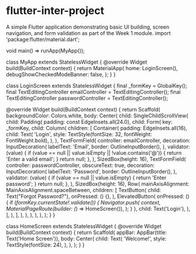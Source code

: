 # flutter-inter-project
A simple Flutter application demonstrating basic UI building, screen navigation, and form validation as part of the Week 1 module.
import 'package:flutter/material.dart';

void main() => runApp(MyApp());

class MyApp extends StatelessWidget {
  @override
  Widget build(BuildContext context) {
    return MaterialApp(
      home: LoginScreen(),
      debugShowCheckedModeBanner: false,
    );
  }
}

class LoginScreen extends StatelessWidget {
  final _formKey = GlobalKey<FormState>();
  final TextEditingController emailController = TextEditingController();
  final TextEditingController passwordController = TextEditingController();

  @override
  Widget build(BuildContext context) {
    return Scaffold(
      backgroundColor: Colors.white,
      body: Center(
        child: SingleChildScrollView(
          child: Padding(
            padding: const EdgeInsets.all(24.0),
            child: Form(
              key: _formKey,
              child: Column(
                children: [
                  Container(
                    padding: EdgeInsets.all(16),
                    child: Text(
                      'Login',
                      style: TextStyle(fontSize: 32, fontWeight: FontWeight.bold),
                    ),
                  ),
                  TextFormField(
                    controller: emailController,
                    decoration: InputDecoration(
                      labelText: 'Email',
                      border: OutlineInputBorder(),
                    ),
                    validator: (value) {
                      if (value == null || value.isEmpty || !value.contains('@')) {
                        return 'Enter a valid email';
                      }
                      return null;
                    },
                  ),
                  SizedBox(height: 16),
                  TextFormField(
                    controller: passwordController,
                    obscureText: true,
                    decoration: InputDecoration(
                      labelText: 'Password',
                      border: OutlineInputBorder(),
                    ),
                    validator: (value) {
                      if (value == null || value.isEmpty) {
                        return 'Enter password';
                      }
                      return null;
                    },
                  ),
                  SizedBox(height: 16),
                  Row(
                    mainAxisAlignment: MainAxisAlignment.spaceBetween,
                    children: [
                      TextButton(
                        child: Text("Forgot Password?"),
                        onPressed: () {},
                      ),
                      ElevatedButton(
                        onPressed: () {
                          if (_formKey.currentState!.validate()) {
                            Navigator.push(
                              context,
                              MaterialPageRoute(builder: (_) => HomeScreen()),
                            );
                          }
                        },
                        child: Text('Login'),
                      ),
                    ],
                  ),
                ],
              ),
            ),
          ),
        ),
      ),
    );
  }
}

class HomeScreen extends StatelessWidget {
  @override
  Widget build(BuildContext context) {
    return Scaffold(
      appBar: AppBar(title: Text('Home Screen')),
      body: Center(
        child: Text(
          'Welcome!',
          style: TextStyle(fontSize: 24),
        ),
      ),
    );
  }
}
